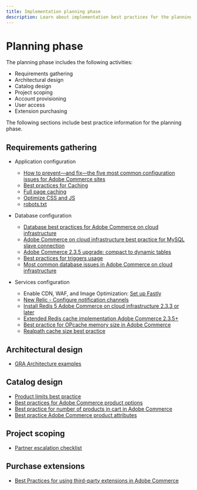 ```yaml
---
title: Implementation planning phase
description: Learn about implementation best practices for the planning phase of Adobe Commerce projects.
---
```


# Planning phase

The planning phase includes the following activities:

- Requirements gathering
- Architectural design
- Catalog design
- Project scoping
- Account provisioning
- User access
- Extension purchasing

The following sections include best practice information for the planning phase.

## Requirements gathering

- Application configuration
  - [How to prevent—and fix—the five most common configuration issues for Adobe Commerce sites](https://business.adobe.com/blog/how-to/usual-suspects-five-configuration-fixes-maximize-your-peak-sales)
  - [Best practices for Caching](https://docs.magento.com/user-guide/system/cache-management.html#best-practices-for-caching)
  - [Full page caching](https://developer.adobe.com/commerce/php/development/cache/page/public-content/)
  - [Optimize CSS and JS](https://support.magento.com/hc/en-us/articles/360044482152%E2%80%8B)
  - [robots.txt](https://support.magento.com/hc/en-us/articles/360048754931%E2%80%8B)

- Database configuration
  - [Database best practices for Adobe Commerce on cloud infrastructure​](https://support.magento.com/hc/en-us/articles/360041997312%E2%80%8B)
  - [Adobe Commerce on cloud infrastructure best practice for MySQL slave connection​](https://support.magento.com/hc/en-us/articles/360049045351%E2%80%8B)
  - [Adobe Commerce 2.3.5 upgrade: compact to dynamic tables​](https://support.magento.com/hc/en-us/articles/360048389631%E2%80%8B)
  - [Best practices for triggers usage](https://support.magento.com/hc/en-us/articles/360048050352%E2%80%8B)
  - [Most common database issues in Adobe Commerce on cloud infrastructure​](https://support.magento.com/hc/en-us/articles/360041739651%E2%80%8B)

- Services configuration
  - Enable CDN, WAF, and Image Optimization: [Set up Fastly](https://devdocs.magento.com/cloud/cdn/configure-fastly.html)
  - [New Relic - Configure notification channels](https://devdocs.magento.com/cloud/project/new-relic.html#configure-notification-channels)
  - [Install Redis 5 Adobe Commerce on cloud infrastructure 2.3.3 or later​](https://support.magento.com/hc/en-us/articles/360046108412%E2%80%8B)
  - [Extended Redis cache implementation Adobe Commerce 2.3.5+](https://support.magento.com/hc/en-us/articles/360049292532%E2%80%8B)
  - [Best practice for OPcache memory size in Adobe Commerce](https://support.magento.com/hc/en-us/articles/360044740812​)
  - [Realpath cache size best practice](https://support.magento.com/hc/en-us/articles/360045176771​)

## Architectural design

- [GRA Architecture examples](https://wiki.corp.adobe.com/x/kD4ykw)

## Catalog design
   - [Product limits best practice​](https://support.magento.com/hc/en-us/articles/360045066791%E2%80%8B)
   - [Best practices for Adobe Commerce product options​](https://support.magento.com/hc/en-us/articles/360048723372%E2%80%8B)
   - [Best practice for number of products in cart in Adobe Commerce​](https://support.magento.com/hc/en-us/articles/360048550332%E2%80%8B)
   - [Best practice Adobe Commerce product attributes​](https://support.magento.com/hc/en-us/articles/360048256612%E2%80%8B)

## Project scoping

- [Partner escalation checklist​](https://support.magento.com/hc/en-us/articles/4412743064205%E2%80%8B)

## Purchase extensions

- [Best Practices for using third-party extensions in Adobe Commerce​](https://support.magento.com/hc/en-us/articles/360042361152%E2%80%8B)
